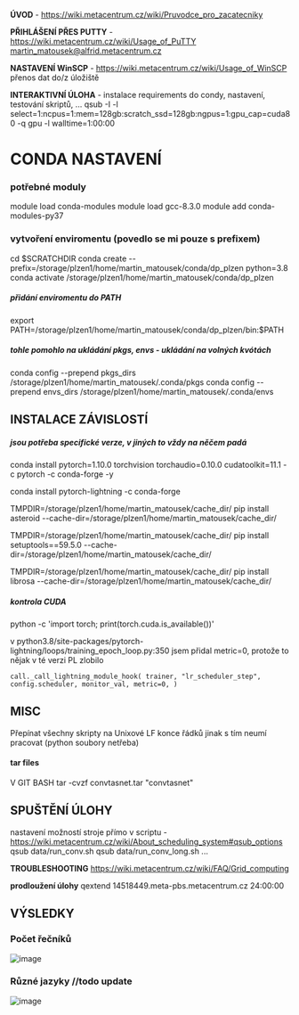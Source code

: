 <b>ÚVOD</b> - https://wiki.metacentrum.cz/wiki/Pruvodce_pro_zacatecniky

<b>PŘIHLÁŠENÍ PŘES PUTTY</b> - https://wiki.metacentrum.cz/wiki/Usage_of_PuTTY
martin_matousek@alfrid.metacentrum.cz

<b>NASTAVENÍ WinSCP</b> - https://wiki.metacentrum.cz/wiki/Usage_of_WinSCP
přenos dat do/z úložiště

<b>INTERAKTIVNÍ ÚLOHA</b> - instalace requirements do condy, nastavení, testování skriptů, ...
qsub -I -l select=1:ncpus=1:mem=128gb:scratch_ssd=128gb:ngpus=1:gpu_cap=cuda80 -q gpu -l walltime=1:00:00

# CONDA NASTAVENÍ
### potřebné moduly
module load conda-modules
module load gcc-8.3.0
module add conda-modules-py37

### vytvoření enviromentu (povedlo se mi pouze s prefixem)
cd $SCRATCHDIR
conda create --prefix=/storage/plzen1/home/martin_matousek/conda/dp_plzen python=3.8
conda activate /storage/plzen1/home/martin_matousek/conda/dp_plzen

##### přidání enviromentu do PATH
export PATH=/storage/plzen1/home/martin_matousek/conda/dp_plzen/bin:$PATH

##### tohle pomohlo na ukládání pkgs, envs - ukládání na volných kvótách
conda config --prepend pkgs_dirs /storage/plzen1/home/martin_matousek/.conda/pkgs
conda config --prepend envs_dirs /storage/plzen1/home/martin_matousek/.conda/envs


## INSTALACE ZÁVISLOSTÍ
##### jsou potřeba specifické verze, v jiných to vždy na něčem padá
conda install pytorch=1.10.0 torchvision torchaudio=0.10.0 cudatoolkit=11.1 -c pytorch -c conda-forge -y

conda install pytorch-lightning -c conda-forge

TMPDIR=/storage/plzen1/home/martin_matousek/cache_dir/ pip install asteroid --cache-dir=/storage/plzen1/home/martin_matousek/cache_dir/

TMPDIR=/storage/plzen1/home/martin_matousek/cache_dir/ pip install setuptools==59.5.0 --cache-dir=/storage/plzen1/home/martin_matousek/cache_dir/

TMPDIR=/storage/plzen1/home/martin_matousek/cache_dir/ pip install librosa --cache-dir=/storage/plzen1/home/martin_matousek/cache_dir/

##### kontrola CUDA
python -c 'import torch; print(torch.cuda.is_available())'

v python3.8/site-packages/pytorch-lightning/loops/training_epoch_loop.py:350
jsem přidal metric=0, protože to nějak v té verzi PL zlobilo

`call._call_lightning_module_hook(
                    trainer,
                    "lr_scheduler_step",
                    config.scheduler,
                    monitor_val,
					metric=0,
                )`

## MISC
Přepínat všechny skripty na Unixové LF konce řádků jinak s tím neumí pracovat (python soubory netřeba)

#### tar files
V GIT BASH
tar -cvzf convtasnet.tar "convtasnet"

## SPUŠTĚNÍ ÚLOHY
nastavení možností stroje přímo v scriptu - https://wiki.metacentrum.cz/wiki/About_scheduling_system#qsub_options
qsub data/run_conv.sh
qsub data/run_conv_long.sh
...

<b>TROUBLESHOOTING</b> https://wiki.metacentrum.cz/wiki/FAQ/Grid_computing

<b>prodloužení úlohy</b>
qextend 14518449.meta-pbs.metacentrum.cz 24:00:00
## VÝSLEDKY
### Počet řečníků
![image](https://user-images.githubusercontent.com/28596569/231187448-5cbc0534-6510-4682-827b-9ece730c7809.png)
### Různé jazyky //todo update
![image](https://user-images.githubusercontent.com/28596569/231188716-b01bd060-ca49-4acf-a934-5f2f707a8639.png)
